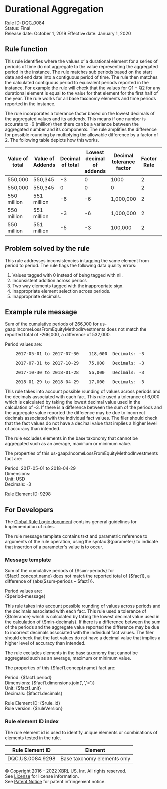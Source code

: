 # Durational Aggregation
Rule ID: DQC_0084  
Status: Final   
Release date: October 1, 2019
Effective date: January 1, 2020

## Rule function  
This rule identifies where the values of a durational element for a series of periods of time do not aggregate to the value representing the aggregated period in the instance. The rule matches sub periods based on the start date and end date into a contiguous period of time. The rule then matches the calculated contiguous period to equivalent periods reported in the instance. For example the rule will check that the values for Q1 + Q2 for any durational element is equal to the value for that element for the first half of the year.  The rule works for all base taxonomy elements and time periods reported in the instance. 

The rule incorporates a tolerance factor based on the lowest decimals of the aggregated values and its addends.  This means if one number is accurate to -6 (million) then there can be a variance between the aggregated number and its components. The rule amplifies the difference for possible rounding by multiplying the allowable difference by a factor of 2. The following table depicts how this works.

|Value of total|Value of Addends|Decimal of total|Lowest decimal of addends|Decimal tolerance factor|Factor Rate|Tolerance|Is error|
|--- |--- |--- |--- |--- |--- |--- |--- |
|550,000|550,345|-3|0|1000|2|2,000|No|
|550,000|550,345|0|0|0|2|0|Yes|
|550 million|551 million|-6|-6|1,000,000|2|2 million|No|
|550 million|551 million|-3|-6|1,000,000|2|2 million|No|
|550 million|551 million|-5|-3|100,000|2|200,000|Yes| 

## Problem solved by the rule
This rule addresses inconsistencies in tagging the same element from period to period.  The rule flags the following data quality errors:

  1. Values tagged with 0 instead of being tagged with nil.  
  2. Inconsistent addition across periods
  3. Two way elements tagged with the inappropriate sign.  
  4. Inappropriate element selection across periods.  
  5. Inappropriate decimals.  

## Example rule message

Sum of the cumulative periods of 266,000 for us-gaap:IncomeLossFromEquityMethodInvestments does not match the reported total of -266,000, a difference of 532,000.

Period values are:

<pre>    2017-05-01 to 2017-07-30    118,000  Decimals: -3</pre>

<pre>    2017-07-31 to 2017-10-29    75,000   Decimals: -3</pre>

<pre>    2017-10-30 to 2018-01-28    56,000   Decimals: -3</pre>

<pre>    2018-01-29 to 2018-04-29    17,000   Decimals: -3</pre>

This rule takes into account possible rounding of values across periods and the decimals associated with each fact. This rule used a tolerance of 6,000 which is calculated by taking the lowest decimal value used in the calculation of -3\. If there is a difference between the sum of the periods and the aggregate value reported the difference may be due to incorrect decimals associated with the individual fact values. The filer should check that the fact values do not have a decimal value that implies a higher level of accuracy than intended.

The rule excludes elements in the base taxonomy that cannot be aggregated such as an average, maximum or minimum value.

The properties of this us-gaap:IncomeLossFromEquityMethodInvestments fact are:

Period: 2017-05-01 to 2018-04-29  
Dimensions:   
Unit: USD  
Decimals: -3

Rule Element ID: 9298

## For Developers

The [Global Rule Logic document](https://github.com/DataQualityCommittee/dqc_us_rules/blob/master/docs/GlobalRuleLogic.md) contains general guidelines for implementation of rules.

The rule message template contains text and parametric reference to arguments of the rule operation, using the syntax ${parameter} to indicate that insertion of a parameter's value is to occur.

### Message template

Sum of the cumulative periods of {$sum-periods} for {$fact1.concept.name} does not match the reported total of {$fact1}, a difference of {abs($sum-periods – $fact1)}.

Period values are:  
{$period-message}

This rule takes into account possible rounding of values across periods and the decimals associated with each fact. This rule used a tolerance of {$tolerance} which is calculated by taking the lowest decimal value used in the calculation of {$min-decimals}. If there is a difference between the sum of the periods and the aggregate value reported the difference may be due to incorrect decimals associated with the individual fact values. The filer should check that the fact values do not have a decimal value that implies a higher level of accuracy than intended.

The rule excludes elements in the base taxonomy that cannot be aggregated such as an average, maximum or minimum value.

The properties of this {$fact1.concept.name} fact are:

Period: {$fact1.period}  
Dimensions: {$fact1.dimensions.join(', ','=')}  
Unit: {$fact1.unit}  
Decimals: {$fact1.decimals}

Rule Element ID: {$rule_id}  
Rule version: {$ruleVersion}

### Rule element ID index 
The rule element id is used to identify unique elements or combinations of elements tested in the rule. 

|Rule Element ID|Element|
|--------|--------|
|DQC.US.0084.9298|Base taxonomy elements only|

© Copyright 2016 - 2022 XBRL US, Inc. All rights reserved.   
See [License](https://xbrl.us/dqc-license) for license information.  
See [Patent Notice](https://xbrl.us/dqc-patent) for patent infringement notice.  
